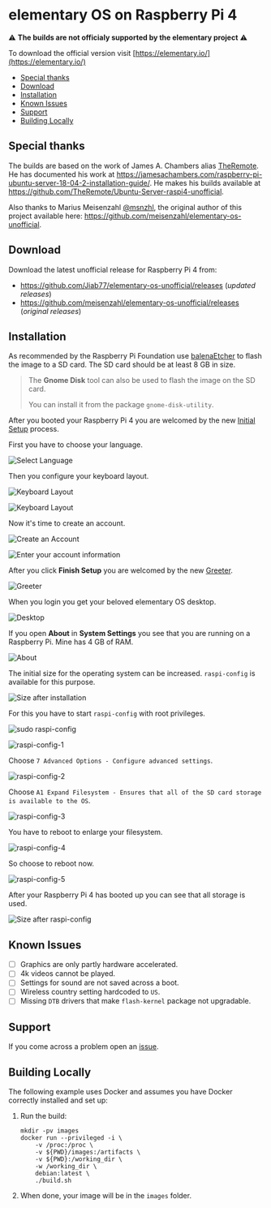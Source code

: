 # elementary OS on Raspberry Pi 4

⚠️ **The builds are not officialy supported by the elementary project** ⚠️

To download the official version visit [https://elementary.io/](https://elementary.io/)

- [Special thanks](#special-thanks)
- [Download](#download)
- [Installation](#installation)
- [Known Issues](#known-issues)
- [Support](#support)
- [Building Locally](#building-locally)

## Special thanks

The builds are based on the work of James A. Chambers alias [TheRemote](https://github.com/TheRemote).
He has documented his work at https://jamesachambers.com/raspberry-pi-ubuntu-server-18-04-2-installation-guide/.
He makes his builds available at https://github.com/TheRemote/Ubuntu-Server-raspi4-unofficial.

Also thanks to Marius Meisenzahl [@msnzhl](https://github.com/meisenzahl), the original author of this project available here: https://github.com/meisenzahl/elementary-os-unofficial.

## Download

Download the latest unofficial release for Raspberry Pi 4 from:

* https://github.com/Jiab77/elementary-os-unofficial/releases (_updated releases_)
* https://github.com/meisenzahl/elementary-os-unofficial/releases (_original releases_)

## Installation

As recommended by the Raspberry Pi Foundation use [balenaEtcher](https://www.balena.io/etcher/)
to flash the image to a SD card. The SD card should be at least 8 GB in size.

> The __Gnome Disk__ tool can also be used to flash the image on the SD card.
>
> You can install it from the package `gnome-disk-utility`.

After you booted your Raspberry Pi 4 you are welcomed by the new [Initial Setup](https://github.com/elementary/initial-setup) process.

First you have to choose your language.

![Select Language](docs/screenshots/0000.png "Select Language")

Then you configure your keyboard layout.

![Keyboard Layout](docs/screenshots/0001.png "Keyboard Layout")

![Keyboard Layout](docs/screenshots/0002.png "Keyboard Layout")

Now it's time to create an account.

![Create an Account](docs/screenshots/0003.png "Create an Account")

![Enter your account information](docs/screenshots/0004.png "Enter your account information")

After you click **Finish Setup** you are welcomed by the new [Greeter](https://github.com/elementary/greeter).

![Greeter](docs/screenshots/0005.png "Greeter")

When you login you get your beloved elementary OS desktop.

![Desktop](docs/screenshots/0006.png "Desktop")

If you open **About** in **System Settings** you see that you are running on a Raspberry Pi.
Mine has 4 GB of RAM.

![About](docs/screenshots/0007.png "About")

The initial size for the operating system can be increased.
`raspi-config` is available for this purpose.

![Size after installation](docs/screenshots/0008.png "Size after installation")

For this you have to start `raspi-config` with root privileges.

![sudo raspi-config](docs/screenshots/0009.png "sudo raspi-config")

![raspi-config-1](docs/screenshots/0010.png "raspi-config-1")

Choose `7 Advanced Options - Configure advanced settings`.

![raspi-config-2](docs/screenshots/0011.png "raspi-config-2")

Choose `A1 Expand Filesystem - Ensures that all of the SD card storage is available to the OS`.

![raspi-config-3](docs/screenshots/0012.png "raspi-config-3")

You have to reboot to enlarge your filesystem.

![raspi-config-4](docs/screenshots/0013.png "raspi-config-4")

So choose to reboot now.

![raspi-config-5](docs/screenshots/0014.png "raspi-config-5")

After your Raspberry Pi 4 has booted up you can see that all storage is used.

![Size after raspi-config](docs/screenshots/0015.png "Size after raspi-config")

## Known Issues

- [ ] Graphics are only partly hardware accelerated.
- [ ] 4k videos cannot be played.
- [ ] Settings for sound are not saved across a boot.
- [ ] Wireless country setting hardcoded to `US`.
- [ ] Missing `DTB` drivers that make `flash-kernel` package not upgradable.

## Support

If you come across a problem open an [issue](https://github.com/Jiab77/elementary-os-unofficial/issues).

## Building Locally

The following example uses Docker and assumes you have Docker correctly installed and set up:

1.  Run the build:

    ```
    mkdir -pv images
    docker run --privileged -i \
        -v /proc:/proc \
        -v ${PWD}/images:/artifacts \
        -v ${PWD}:/working_dir \
        -w /working_dir \
        debian:latest \
        ./build.sh
    ```

2.  When done, your image will be in the `images` folder.
